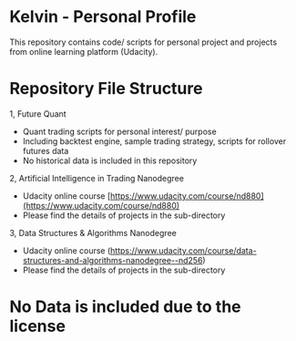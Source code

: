 # Kelvin - Personal Profile
This repository contains code/ scripts for personal project and projects from online learning platform (Udacity). 

# Repository File Structure

1, Future Quant
  - Quant trading scripts for personal interest/ purpose 
  - Including backtest engine, sample trading strategy, scripts for rollover futures data 
  - No historical data is included in this repository
  
2, Artificial Intelligence in Trading Nanodegree
  - Udacity online course [https://www.udacity.com/course/nd880](https://www.udacity.com/course/nd880)
  - Please find the details of projects in the sub-directory

3, Data Structures & Algorithms Nanodegree
  - Udacity online course (https://www.udacity.com/course/data-structures-and-algorithms-nanodegree--nd256)
  - Please find the details of projects in the sub-directory

# No Data is included due to the license
